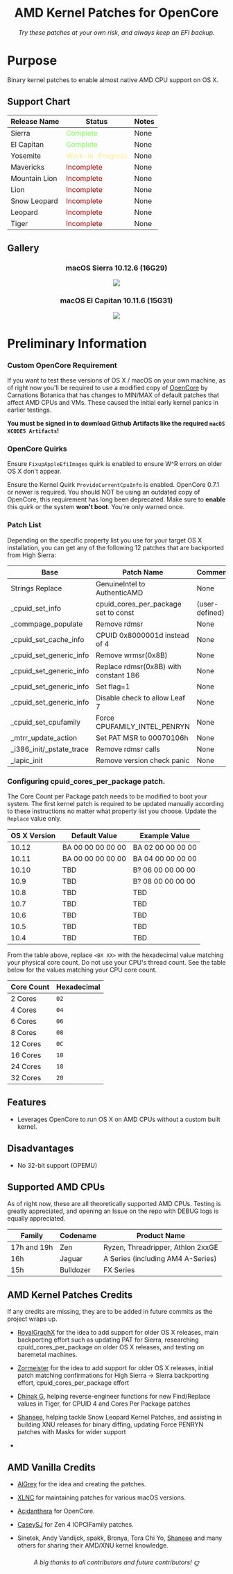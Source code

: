 <span align="center">

# AMD Kernel Patches for OpenCore
###### Try these patches at your own risk, and always keep an EFI backup.

</span>

# Purpose

Binary kernel patches to enable almost native AMD CPU support on OS X.

## Support Chart

| Release Name | Status | Notes |
| --- | --- | --- |
| Sierra | <span style="color: #7afc4e;">Complete</span> | None |
| El Capitan | <span style="color: #7afc4e;">Complete</span>  | None |
| Yosemite | <span style="color: #ffe985;">Work-In-Progress</span> | None |
| Mavericks | <span style="color: #a80000;">Incomplete</span> | None |
| Mountain Lion | <span style="color: #a80000;">Incomplete</span> | None |
| Lion | <span style="color: #a80000;">Incomplete</span> | None |
| Snow Leopard | <span style="color: #a80000;">Incomplete</span> | None |
| Leopard | <span style="color: #a80000;">Incomplete</span> | None |
| Tiger | <span style="color: #a80000;">Incomplete</span> | None |

## Gallery

<h3 align="center">macOS Sierra 10.12.6 (16G29)</h3>
<p align="center">
  <img src="./assets/gallery/Sierra.png">
</p>

<h3 align="center">macOS El Capitan 10.11.6 (15G31)</h3>
<p align="center">
  <img src="./assets/gallery/El-Capitan.png">
</p>

# Preliminary Information

### Custom OpenCore Requirement

If you want to test these versions of OS X / macOS on your own machine, as of right now you'll be required to use a modified copy of [OpenCore](https://github.com/Carnations-Botanica/OpenCorePkg/actions/runs/15970452475) by Carnations Botanica that has changes to MIN/MAX of default patches that affect AMD CPUs and VMs. These caused the initial early kernel panics in earlier testings.

**You must be signed in to download Github Artifacts like the required <code>macOS XCODE5 Artifacts</code>!**

### OpenCore Quirks

Ensure ``FixupAppleEfiImages`` quirk is enabled to ensure W^R errors on older OS X don't appear.

Ensure the Kernel Quirk `ProvideCurrentCpuInfo` is enabled. OpenCore 0.7.1 or newer is required. You should NOT be using an outdated copy of OpenCore, this requirement has long been deprecated. Make sure to **enable** this quirk or the system **won't boot**. You're only warned once.

### Patch List

Depending on the specific property list you use for your target OS X installation, you can get any of the following 12 patches that are backported from High Sierra:

| Base | Patch Name | Comment |
| --- | --- | --- |
| Strings Replace | GenuineIntel to AuthenticAMD | None |
| _cpuid_set_info | cpuid_cores_per_package set to const | (user-defined) |
| _commpage_populate | Remove rdmsr | None |
| _cpuid_set_cache_info | CPUID 0x8000001d instead of 4 | None |
| _cpuid_set_generic_info | Remove wrmsr(0x8B) | None |
| _cpuid_set_generic_info | Replace rdmsr(0x8B) with constant 186 | None |
| _cpuid_set_generic_info | Set flag=1 | None |
| _cpuid_set_generic_info | Disable check to allow Leaf 7 | None |
| _cpuid_set_cpufamily | Force CPUFAMILY_INTEL_PENRYN | None |
| _mtrr_update_action | Set PAT MSR to 00070106h | None |
| _i386_init/_pstate_trace | Remove rdmsr calls | None |
| _lapic_init | Remove version check panic | None |

### Configuring cpuid_cores_per_package patch.

The Core Count per Package patch needs to be modified to boot your system. The first kernel patch is required to be updated manually according to these instructions no matter what property list you choose. Update the `Replace` value only.

| OS X Version | Default Value | Example Value |
| --- | --- | --- |
| 10.12 | BA 00 00 00 00 00 | BA 02 00 00 00 00 |
| 10.11 | BA 00 00 00 00 00 | BA 04 00 00 00 00 |
| 10.10 | TBD | B? 06 00 00 00 00 |
| 10.9 | TBD | B? 08 00 00 00 00 |
| 10.8 | TBD | TBD |
| 10.7 | TBD | TBD |
| 10.6 | TBD | TBD |
| 10.5 | TBD | TBD |
| 10.4 | TBD | TBD |

From the table above, replace `<BX XX>` with the hexadecimal value matching your physical core count. Do not use your CPU's thread count. See the table below for the values matching your CPU core count.

| Core Count | Hexadecimal |
| --- | --- |
| 2 Cores | `02` |
| 4 Cores | `04` |
| 6 Cores | `06` |
| 8 Cores | `08` |
| 12 Cores | `0C` |
| 16 Cores | `10` |
| 24 Cores | `18` |
| 32 Cores | `20` |

## Features

- Leverages OpenCore to run OS X on AMD CPUs without a custom built kernel.

## Disadvantages

- No 32-bit support (OPEMU)

## Supported AMD CPUs

As of right now, these are all theoretically supported AMD CPUs. Testing is greatly appreciated, and opening an Issue on the repo with DEBUG logs is equally appreciated.

| Family | Codename | Product Name |
| --- | --- | --- |
| 17h and 19h | Zen | Ryzen, Threadripper, Athlon 2xxGE |
| 16h | Jaguar | A Series (including AM4 A-Series) |
| 15h | Bulldozer | FX Series |

## AMD Kernel Patches Credits

If any credits are missing, they are to be added in future commits as the project wraps up.

- [RoyalGraphX](https://github.com/RoyalGraphX) for the idea to add support for older OS X releases, main backporting effort such as updating PAT for Sierra, researching cpuid_cores_per_package on older OS X releases, and testing on baremetal machines.

- [Zormeister](https://github.com/zormeister) for the idea to add support for older OS X releases, initial patch matching confirmations for High Sierra -> Sierra backporting effort, cpuid_cores_per_package effort

- [Dhinak G](https://github.com/dhinakg), helping reverse-engineer functions for new Find/Replace values in Tiger, for CPUID 4 and Cores Per Package patches

- [Shaneee](https://github.com/shaneee), helping tackle Snow Leopard Kernel Patches, and assisting in building XNU releases for binary diffing, updating Force PENRYN patches with Masks for wider support

- []()

## AMD Vanilla Credits

- [AlGrey](https://github.com/AlGreyy) for the idea and creating the patches.

- [XLNC](https://github.com/XLNCs) for maintaining patches for various macOS versions.

- [Acidanthera](https://github.com/acidanthera) for OpenCore.

- [CaseySJ](https://github.com/CaseySJ/) for Zen 4 IOPCIFamily patches.

- Sinetek, Andy Vandijck, spakk, Bronya, Tora Chi Yo, [Shaneee](https://github.com/Shaneee) and many others for sharing their AMD/XNU kernel knowledge.

<h6 align="center">A big thanks to all contributors and future contributors! ꩓</h6>
